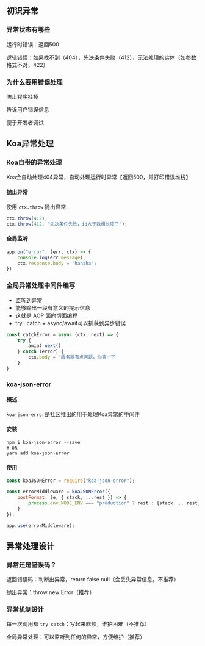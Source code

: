 ## 初识异常

### 异常状态有哪些

运行时错误：返回500

逻辑错误：如果找不到（404），先决条件失败（412），无法处理的实体（如参数格式不对，422）

### 为什么要用错误处理

防止程序挂掉

告诉用户错误信息

便于开发者调试



## Koa异常处理

### Koa自带的异常处理

Koa会自动处理404异常，自动处理运行时异常【返回500，并打印错误堆栈】

#### 抛出异常

使用 `ctx.throw` 抛出异常

```js
ctx.throw(412);
ctx.throw(412, "先决条件失败，id大于数组长度了");
```

#### 全局监听

```js
app.on("error", (err, ctx) => {
    console.log(err.message);
    ctx.response.body = "hahaha";
})
```

### 全局异常处理中间件编写

* 监听到异常
* 能够输出一段有意义的提示信息
* 这就是 AOP 面向切面编程
* try...catch + async/await可以捕获到异步错误

```js
const catchError = async (ctx, next) => {
    try {
    	awiat next()
    } catch (error) {
        ctx.body = '服务器有点问题，你等一下'
    }
}
```

### koa-json-error

#### 概述

`koa-json-error`是社区推出的用于处理Koa异常的中间件

#### 安装

```shell
npm i koa-json-error --save
# OR
yarn add koa-json-error
```

#### 使用

```js
const koaJSONError = require("koa-json-error");

const errorMiddleware = koaJSONError({
    postFormat: (e, { stack, ...rest }) => {
        process.env.NODE_ENV === "production" ? rest : {stack, ...rest};
    }
});

app.use(errorMiddleware);
```



## 异常处理设计

### 异常还是错误码？

返回错误码：判断出异常，return false null（会丢失异常信息，不推荐）

抛出异常：throw new Error（推荐）

### 异常机制设计

每一次调用都 `try catch`：写起来麻烦，维护困难（不推荐）

全局异常处理：可以监听到任何的异常，方便维护（推荐）

